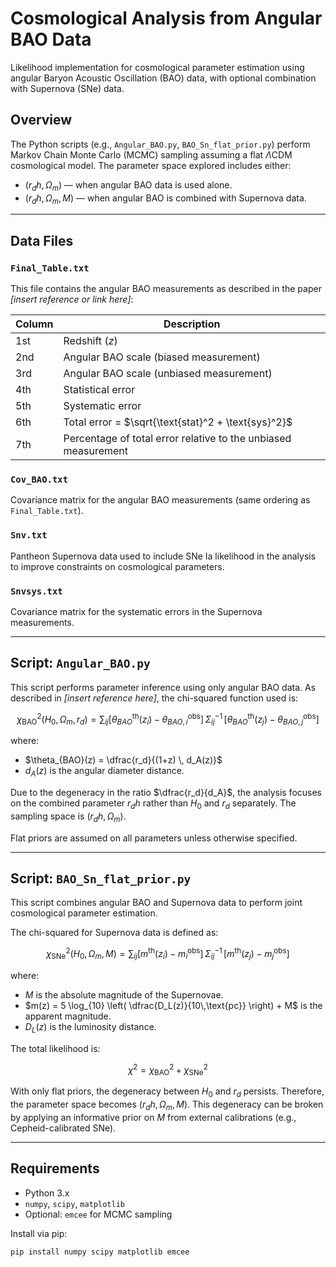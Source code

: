 # Cosmological Analysis from Angular BAO Data

Likelihood implementation for cosmological parameter estimation using angular Baryon Acoustic Oscillation (BAO) data, with optional combination with Supernova (SNe) data.

## Overview

The Python scripts (e.g., `Angular_BAO.py`, `BAO_Sn_flat_prior.py`) perform Markov Chain Monte Carlo (MCMC) sampling assuming a flat $\Lambda$CDM cosmological model. The parameter space explored includes either:

- $(r_d h, \Omega_m)$ — when angular BAO data is used alone.
- $(r_d h, \Omega_m, M)$ — when angular BAO is combined with Supernova data.

---

## Data Files

### `Final_Table.txt`

This file contains the angular BAO measurements as described in the paper *[insert reference or link here]*:

| Column | Description |
|--------|-------------|
| 1st    | Redshift ($z$) |
| 2nd    | Angular BAO scale (biased measurement) |
| 3rd    | Angular BAO scale (unbiased measurement) |
| 4th    | Statistical error |
| 5th    | Systematic error |
| 6th    | Total error = $\sqrt{\text{stat}^2 + \text{sys}^2}$ |
| 7th    | Percentage of total error relative to the unbiased measurement |

### `Cov_BAO.txt`

Covariance matrix for the angular BAO measurements (same ordering as `Final_Table.txt`).

### `Snv.txt`

Pantheon Supernova data used to include SNe Ia likelihood in the analysis to improve constraints on cosmological parameters.

### `Snvsys.txt`

Covariance matrix for the systematic errors in the Supernova measurements.

---

## Script: `Angular_BAO.py`

This script performs parameter inference using only angular BAO data. As described in *[insert reference here]*, the chi-squared function used is:

$$
\chi^2_{\text{BAO}}(H_0, \Omega_m, r_d) = \sum_{ij} [\theta_{BAO}^{\text{th}}(z_i) - \theta_{BAO,i}^{\text{obs}}] \, \Sigma^{-1}_{ij} \, [\theta_{BAO}^{\text{th}}(z_j) - \theta_{BAO,j}^{\text{obs}}]
$$

where:

- $\theta_{BAO}(z) = \dfrac{r_d}{(1+z) \, d_A(z)}$
- $d_A(z)$ is the angular diameter distance.

Due to the degeneracy in the ratio $\dfrac{r_d}{d_A}$, the analysis focuses on the combined parameter $r_d h$ rather than $H_0$ and $r_d$ separately. The sampling space is $(r_d h, \Omega_m)$.

Flat priors are assumed on all parameters unless otherwise specified.

---

## Script: `BAO_Sn_flat_prior.py`

This script combines angular BAO and Supernova data to perform joint cosmological parameter estimation.

The chi-squared for Supernova data is defined as:

$$
\chi^2_{\text{SNe}}(H_0, \Omega_m, M) = \sum_{ij} [m^{\text{th}}(z_i) - m_i^{\text{obs}}] \, \Sigma^{-1}_{ij} \, [m^{\text{th}}(z_j) - m_j^{\text{obs}}]
$$

where:

- $M$ is the absolute magnitude of the Supernovae.
- $m(z) = 5 \log_{10} \left( \dfrac{D_L(z)}{10\,\text{pc}} \right) + M$ is the apparent magnitude.
- $D_L(z)$ is the luminosity distance.

The total likelihood is:

$$
\chi^2 = \chi^2_{\text{BAO}} + \chi^2_{\text{SNe}}
$$

With only flat priors, the degeneracy between $H_0$ and $r_d$ persists. Therefore, the parameter space becomes $(r_d h, \Omega_m, M)$. This degeneracy can be broken by applying an informative prior on $M$ from external calibrations (e.g., Cepheid-calibrated SNe).

---

## Requirements

- Python 3.x
- `numpy`, `scipy`, `matplotlib`
- Optional: `emcee` for MCMC sampling

Install via pip:

```bash
pip install numpy scipy matplotlib emcee
